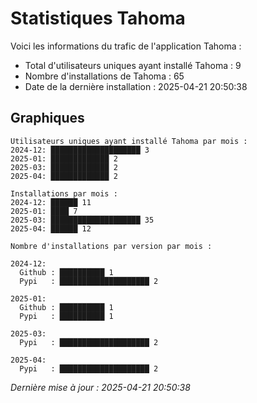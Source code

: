 # Statistiques Tahoma

Voici les informations du trafic de l'application Tahoma :
- Total d'utilisateurs uniques ayant installé Tahoma : 9
- Nombre d'installations de Tahoma : 65
- Date de la dernière installation : 2025-04-21 20:50:38

## Graphiques
```
Utilisateurs uniques ayant installé Tahoma par mois :
2024-12: ████████████████████ 3
2025-01: █████████████ 2
2025-03: █████████████ 2
2025-04: █████████████ 2
```

```
Installations par mois :
2024-12: ██████ 11
2025-01: ████ 7
2025-03: ████████████████████ 35
2025-04: ██████ 12
```

```
Nombre d'installations par version par mois :

2024-12:
  Github : ██████████ 1
  Pypi   : ████████████████████ 2

2025-01:
  Github : ██████████ 1
  Pypi   : ██████████ 1

2025-03:
  Pypi   : ████████████████████ 2

2025-04:
  Pypi   : ████████████████████ 2
```


*Dernière mise à jour : 2025-04-21 20:50:38*
